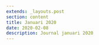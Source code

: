 ```yaml
---
extends: _layouts.post
section: content
title: Januari 2020
date: 2020-02-08
description: Journal januari 2020
---
```


